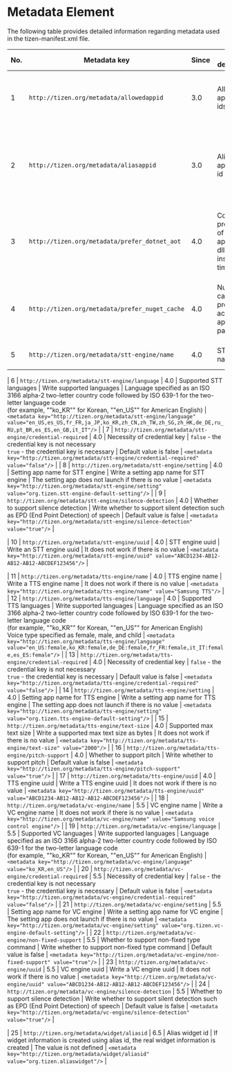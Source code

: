 # Metadata Element

The following table provides detailed information regarding metadata used in the tizen-manifest.xml file.

| No. | Metadata key                                               | Since | Key description                                                 | Value description                                                                            | Default value description                                                                                                                                                                                                                          | Example (add below statement to the manifest.xml file)                                                                                                              |
|-----|------------------------------------------------------------|-------|-----------------------------------------------------------------|----------------------------------------------------------------------------------------------|----------------------------------------------------------------------------------------------------------------------------------------------------------------------------------------------------------------------------------------------------|---------------------------------------------------------------------------------------------------------------------------------------------------------------------|
| 1   | `http://tizen.org/metadata/allowedappid`                   | 3.0   | Allowed application ids                                         | The service application can allow the application to launch                                  | The value is not defined                                                                                                                                                                                                                           | `<metadata key="http://tizen.org/metadata/allowedappid" value="org.tizen.allowedapp"/>`                                                                             |
| 2   | `http://tizen.org/metadata/aliasappid`                     | 3.0   | Alias application id                                            | If the user tries to launch application using alias app id, the real application is launched | The value is not defined                                                                                                                                                                                                                           | `<metadata key="http://tizen.org/metadata/allowedappid" value="org.tizen.aliasapp"/>`                                                                               |
| 3   | `http://tizen.org/metadata/prefer_dotnet_aot`              | 4.0   | Compilation preference of application dlls at installation time | `true` or `false` in favor of the compilation of application dlls at install time            | Default behavior may differ from implementations of the platform policy and the target status                                                                                                                                                      | `<metadata key="http://tizen.org/metadata/prefer_dotnet_aot" value="true"/>`                                                                                        |
| 4   | `http://tizen.org/metadata/prefer_nuget_cache`             | 4.0   | Nuget caching preference across application packages            | `true` or `false` in favor of nuget sharing across packages                                  | Default behavior may differ from implementations of the platform policy and the target status                                                                                                                                                      | `<metadata key="http://tizen.org/metadata/prefer_nuget_cache" value="true"/>`                                                                                       |
| 5   | `http://tizen.org/metadata/stt-engine/name`                | 4.0   | STT engine name                                                 | Write an STT engine name                                                                      | It does not work if there is no value                                                                                                                                                                                                              | `<metadata key="http://tizen.org/metadata/stt-engine/name" value="Samsung ASR N66"/>`                                                                               |

| 6   | `http://tizen.org/metadata/stt-engine/language`            | 4.0   | Supported STT languages                                         | Write supported languages                                                                    | Language specified as an ISO 3166 alpha-2 two-letter country code followed by ISO 639-1 for the two-letter language code<br>(for example, ""ko_KR"" for Korean, ""en_US"" for American English)                                                    | `<metadata key="http://tizen.org/metadata/stt-engine/language" value="en_US,es_US,fr_FR,ja_JP,ko_KR,zh_CN,zh_TW,zh_SG,zh_HK,de_DE,ru_RU,pt_BR,es_ES,en_GB,it_IT"/>` |
| 7   | `http://tizen.org/metadata/stt-engine/credential-required` | 4.0   | Necessity of credential key                                     | `false` - the credential key is not necessary<br>`true` - the credential key is necessary    | Default value is false                                                                                                                                                                                                                             | `<metadata key="http://tizen.org/metadata/stt-engine/credential-required" value="false"/>`                                                                          |
| 8   | `http://tizen.org/metadata/stt-engine/setting`             | 4.0   | Setting app name for STT engine                                 | Write a setting app name for STT engine                                                      | The setting app does not launch if there is no value                                                                                                                                                                                               | `<metadata key="http://tizen.org/metadata/stt-engine/setting" value="org.tizen.stt-engine-default-setting"/>`                                                       |
| 9   | `http://tizen.org/metadata/stt-engine/silence-detection`   | 4.0   | Whether to support silence detection                            | Write whether to support silent detection such as EPD (End Point Detection) of speech         | Default value is false                                                                                                                                                                                                                             | `<metadata key="http://tizen.org/metadata/stt-engine/silence-detection" value="true"/>`                                                                             |

| 10  | `http://tizen.org/metadata/stt-engine/uuid`                | 4.0   | STT engine uuid                                                 | Write an STT engine uuid                                                                      | It does not work if there is no value                                                                                                                                                                                                              | `<metadata key="http://tizen.org/metadata/stt-engine/uuid" value="ABCD1234-AB12-AB12-AB12-ABCDEF123456"/>`                                                          |

| 11  | `http://tizen.org/metadata/tts-engine/name`                | 4.0   | TTS engine name                                                 | Write a TTS engine name                                                                      | It does not work if there is no value                                                                                                                                                                                                              | `<metadata key="http://tizen.org/metadata/tts-engine/name" value="Samsung TTS"/>`                                                                                   |
| 12  | `http://tizen.org/metadata/tts-engine/language`            | 4.0   | Supported TTS languages                                         | Write supported languages                                                                    | Language specified as an ISO 3166 alpha-2 two-letter country code followed by ISO 639-1 for the two-letter language code<br>(for example, ""ko_KR"" for Korean, ""en_US"" for American English)<br>Voice type specified as female, male, and child | `<metadata key="http://tizen.org/metadata/tts-engine/language" value="en_US:female,ko_KR:female,de_DE:female,fr_FR:female,it_IT:female,es_ES:female"/>`             |
| 13  | `http://tizen.org/metadata/tts-engine/credential-required` | 4.0   | Necessity of credential key                                     | `false` - the credential key is not necessary<br>`true` - the credential key is necessary    | Default value is false                                                                                                                                                                                                                             | `<metadata key="http://tizen.org/metadata/tts-engine/credential-required" value="false"/>`                                                                          |
| 14  | `http://tizen.org/metadata/tts-engine/setting`             | 4.0   | Setting app name for TTS engine                                 | Write a setting app name for TTS engine                                                      | The setting app does not launch if there is no value                                                                                                                                                                                               | `<metadata key="http://tizen.org/metadata/tts-engine/setting" value="org.tizen.tts-engine-default-setting"/>`                                                       |
| 15  | `http://tizen.org/metadata/tts-engine/text-size`           | 4.0   | Supported max text size                                         | Write a supported max text size as bytes                                                     | It does not work if there is no value                                                                                                                                                                                                              | `<metadata key="http://tizen.org/metadata/tts-engine/text-size" value="2000"/>`                                                                                     |
| 16  | `http://tizen.org/metadata/tts-engine/pitch-support`       | 4.0   | Whether to support pitch                                        | Write whether to support pitch                                                               | Default value is false                                                                                                                                                                                                                             | `<metadata key="http://tizen.org/metadata/tts-engine/pitch-support" value="true"/>`                                                                                 |
| 17  | `http://tizen.org/metadata/tts-engine/uuid`                | 4.0   | TTS engine uuid                                                 | Write a TTS engine uuid                                                                      | It does not work if there is no value                                                                                                                                                                                                              | `<metadata key="http://tizen.org/metadata/tts-engine/uuid" value="ABCD1234-AB12-AB12-AB12-ABCDEF123456"/>`                                                          |
| 18  | `http://tizen.org/metadata/vc-engine/name`                 | 5.5   | VC engine name                                                  | Write a VC engine name                                                                       | It does not work if there is no value                                                                                                                                                                                                              | `<metadata key="http://tizen.org/metadata/vc-engine/name" value="Samsung voice control engine"/>`                                                                   |
| 19  | `http://tizen.org/metadata/vc-engine/language`             | 5.5   | Supported VC languages                                          | Write supported languages                                                                    | Language specified as an ISO 3166 alpha-2 two-letter country code followed by ISO 639-1 for the two-letter language code<br>(for example, ""ko_KR"" for Korean, ""en_US"" for American English)                                                    | `<metadata key="http://tizen.org/metadata/vc-engine/language" value="ko_KR,en_US"/>`                                                                                |
| 20  | `http://tizen.org/metadata/vc-engine/credential-required`  | 5.5   | Necessity of credential key                                     | `false` - the credential key is not necessary<br>`true` - the credential key is necessary    | Default value is false                                                                                                                                                                                                                             | `<metadata key="http://tizen.org/metadata/vc-engine/credential-required" value="false"/>`                                                                           |
| 21  | `http://tizen.org/metadata/vc-engine/setting`              | 5.5   | Setting app name for VC engine                                  | Write a setting app name for VC engine                                                       | The setting app does not launch if there is no value                                                                                                                                                                                               | `<metadata key="http://tizen.org/metadata/vc-engine/setting" value="org.tizen.vc-engine-default-setting"/>`                                                         |
| 22  | `http://tizen.org/metadata/vc-engine/non-fixed-support`    | 5.5   | Whether to support non-fixed type command                       | Write whether to support non-fixed type command                                              | Default value is false                                                                                                                                                                                                                             | `<metadata key="http://tizen.org/metadata/vc-engine/non-fixed-support" value="true"/>`                                                                              |
| 23  | `http://tizen.org/metadata/vc-engine/uuid`                 | 5.5   | VC engine uuid                                                  | Write a VC engine uuid                                                                       | It does not work if there is no value                                                                                                                                                                                                              | `<metadata key="http://tizen.org/metadata/vc-engine/uuid" value="ABCD1234-AB12-AB12-AB12-ABCDEF123456"/>`                                                           |
| 24  | `http://tizen.org/metadata/vc-engine/silence-detection`    | 5.5   | Whether to support silence detection                            | Write whether to support silent detection such as EPD (End Point Detection) of speech         | Default value is false                                                                                                                                                                                                                             | `<metadata key="http://tizen.org/metadata/vc-engine/silence-detection" value="true"/>`                                                                              |

| 25  | `http://tizen.org/metadata/widget/aliasid`                 | 6.5   | Alias widget id                                                 | If widget information is created using alias id, the real widget information is created      | The value is not defined                                                                                                                                                                                                                           | `<metadata key="http://tizen.org/metadata/widget/aliasid" value="org.tizen.aliaswidget"/>`                                                                          |

